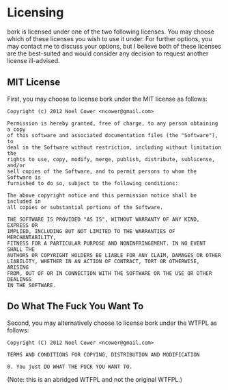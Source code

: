 Licensing
================================================================================

bork is licensed under one of the two following licenses. You may choose
which of these licenses you wish to use it under. For further options, you may
contact me to discuss your options, but I believe both of these licenses are the
best-suited and would consider any decision to request another license
ill-advised.


MIT License
--------------------------------------------------------------------------------

First, you may choose to license bork under the MIT license as follows:

    Copyright (c) 2012 Noel Cower <ncower@gmail.com>
    
    Permission is hereby granted, free of charge, to any person obtaining a copy
    of this software and associated documentation files (the "Software"), to
    deal in the Software without restriction, including without limitation the
    rights to use, copy, modify, merge, publish, distribute, sublicense, and/or
    sell copies of the Software, and to permit persons to whom the Software is
    furnished to do so, subject to the following conditions:
    
    The above copyright notice and this permission notice shall be included in
    all copies or substantial portions of the Software.
    
    THE SOFTWARE IS PROVIDED "AS IS", WITHOUT WARRANTY OF ANY KIND, EXPRESS OR
    IMPLIED, INCLUDING BUT NOT LIMITED TO THE WARRANTIES OF MERCHANTABILITY,
    FITNESS FOR A PARTICULAR PURPOSE AND NONINFRINGEMENT. IN NO EVENT SHALL THE
    AUTHORS OR COPYRIGHT HOLDERS BE LIABLE FOR ANY CLAIM, DAMAGES OR OTHER
    LIABILITY, WHETHER IN AN ACTION OF CONTRACT, TORT OR OTHERWISE, ARISING
    FROM, OUT OF OR IN CONNECTION WITH THE SOFTWARE OR THE USE OR OTHER DEALINGS
    IN THE SOFTWARE.


Do What The Fuck You Want To
--------------------------------------------------------------------------------

Second, you may alternatively choose to license bork under the WTFPL as follows:

    Copyright (C) 2012 Noel Cower <ncower@gmail.com>

    TERMS AND CONDITIONS FOR COPYING, DISTRIBUTION AND MODIFICATION
    
    0. You just DO WHAT THE FUCK YOU WANT TO.

(Note: this is an abridged WTFPL and not the original WTFPL.)
